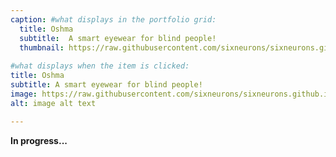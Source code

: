 ```yaml
---
caption: #what displays in the portfolio grid:
  title: Oshma
  subtitle:  A smart eyewear for blind people!
  thumbnail: https://raw.githubusercontent.com/sixneurons/sixneurons.github.io/master/assets/img/portfolio/oshma.webp
  
#what displays when the item is clicked:
title: Oshma
subtitle: A smart eyewear for blind people!
image: https://raw.githubusercontent.com/sixneurons/sixneurons.github.io/master/assets/img/portfolio/oshma.webp
alt: image alt text

---
```


**In progress...**

